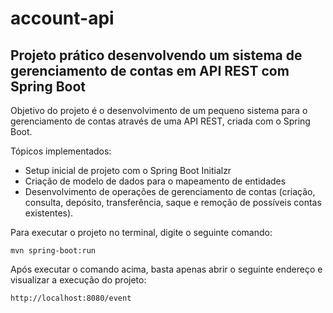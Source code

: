 # account-api
<h2>Projeto prático desenvolvendo um sistema de gerenciamento de contas em API REST com Spring Boot</h2>

Objetivo do projeto é o desenvolvimento de um pequeno sistema para o gerenciamento de contas através de uma API REST, criada com o Spring Boot.

Tópicos implementados:

* Setup inicial de projeto com o Spring Boot Initialzr 
* Criação de modelo de dados para o mapeamento de entidades
* Desenvolvimento de operações de gerenciamento de contas (criação, consulta, depósito, transferência, saque e remoção de possíveis contas existentes).

Para executar o projeto no terminal, digite o seguinte comando:

```shell script
mvn spring-boot:run 
```

Após executar o comando acima, basta apenas abrir o seguinte endereço e visualizar a execução do projeto:

```
http://localhost:8080/event
```
